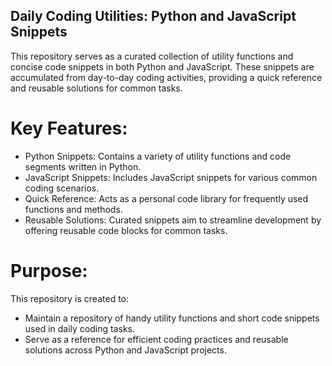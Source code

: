 ## Daily Coding Utilities: Python and JavaScript Snippets

This repository serves as a curated collection of utility functions and concise code snippets in both Python and JavaScript. These snippets are accumulated from day-to-day coding activities, providing a quick reference and reusable solutions for common tasks.

# Key Features:

* Python Snippets: Contains a variety of utility functions and code segments written in Python.
* JavaScript Snippets: Includes JavaScript snippets for various common coding scenarios.
* Quick Reference: Acts as a personal code library for frequently used functions and methods.
* Reusable Solutions: Curated snippets aim to streamline development by offering reusable code blocks for common tasks.

# Purpose:
This repository is created to:

* Maintain a repository of handy utility functions and short code snippets used in daily coding tasks.
* Serve as a reference for efficient coding practices and reusable solutions across Python and JavaScript projects.
